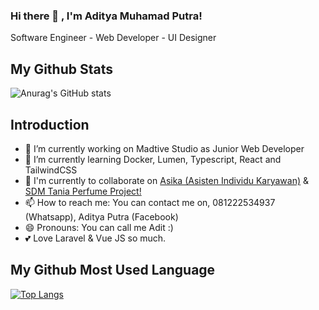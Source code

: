 ### Hi there 👋 , I'm Aditya Muhamad Putra!

Software Engineer - Web Developer - UI Designer

<!--
**adityamputra27/adityamputra27** is a ✨ _special_ ✨ repository because its `README.md` (this file) appears on your GitHub profile.
-->
<!-- - 🤔 I’m looking for help with ... -->
<!-- - 💬 Ask me about ... -->
<!-- - ⚡ Fun fact: ... -->
## My Github Stats
![Anurag's GitHub stats](https://github-readme-stats.vercel.app/api?username=adityamputra27&show_icons=true)
## Introduction

- 🔭 I’m currently working on Madtive Studio as Junior Web Developer
- 🌱 I’m currently learning Docker, Lumen, Typescript, React and TailwindCSS
- 👯 I'm currently to collaborate on <a href="https://asika.id">Asika (Asisten Individu Karyawan)</a> & <a href="https://sdmtaniaperfume.co.id">SDM Tania Perfume Project!</a>
- 📫 How to reach me: You can contact me on, 081222534937 (Whatsapp), Aditya Putra (Facebook)
- 😄 Pronouns: You can call me Adit :)
- 💕 Love Laravel & Vue JS so much.
<!-- [![Top Langs](https://github-readme-stats.vercel.app/api/top-langs/?username=adityamputra27)](https://github.com/adityamputra27/github-readme-stats) -->
## My Github Most Used Language
[![Top Langs](https://github-readme-stats.vercel.app/api/top-langs/?username=adityamputra27&langs_count=8)](https://github.com/adityamputra27/github-readme-stats)
<!-- [![willianrod's wakatime stats](https://github-readme-stats.vercel.app/api/wakatime?username=adityamputra27)](https://github.com/anuraghazra/github-readme-stats) -->

<!-- <img src="https://github-readme-stats.vercel.app/api/top-langs/?username=adityamputra27&theme=vue"> -->
